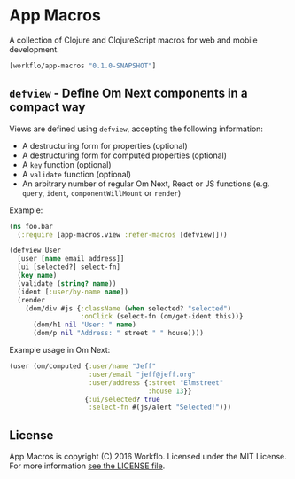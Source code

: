# App Macros

A collection of Clojure and ClojureScript macros for web and mobile
development.

```clojure
[workflo/app-macros "0.1.0-SNAPSHOT"]
```

## `defview` - Define Om Next components in a compact way

Views are defined using `defview`, accepting the following information:

* A destructuring form for properties (optional)
* A destructuring form for computed properties (optional)
* A `key` function (optional)
* A `validate` function (optional)
* An arbitrary number of regular Om Next, React or JS
  functions (e.g. `query`, `ident`, `componentWillMount`
  or `render`)

Example:

```clojure
(ns foo.bar
  (:require [app-macros.view :refer-macros [defview]]))

(defview User
  [user [name email address]]
  [ui [selected?] select-fn]
  (key name)
  (validate (string? name))
  (ident [:user/by-name name])
  (render
    (dom/div #js {:className (when selected? "selected")
                  :onClick (select-fn (om/get-ident this))}
      (dom/h1 nil "User: " name)
      (dom/p nil "Address: " street " " house))))
```

Example usage in Om Next:

```clojure
(user (om/computed {:user/name "Jeff"
                    :user/email "jeff@jeff.org"
                    :user/address {:street "Elmstreet"
                                   :house 13}}
                   {:ui/selected? true
                    :select-fn #(js/alert "Selected!")))
```

## License

App Macros is copyright (C) 2016 Workflo. Licensed under the
MIT License. For more information [see the LICENSE file](LICENSE).
